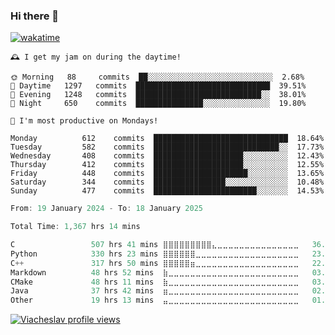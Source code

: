 ### Hi there 👋

[![wakatime](https://wakatime.com/badge/user/018c696b-0bdf-43bb-ab77-72c32d0bf4fe.svg)](https://wakatime.com/@018c696b-0bdf-43bb-ab77-72c32d0bf4fe)

<!-- README-STATS:START -->

```
🕰️ I get my jam on during the daytime!

🌞 Morning  	88     commits	██░░░░░░░░░░░░░░░░░░░░░░░░░░░░	2.68%
🌆 Daytime  	1297   commits	██████████████████████████████	39.51%
🌃 Evening  	1248   commits	████████████████████████████░░	38.01%
🌙 Night    	650    commits	███████████████░░░░░░░░░░░░░░░	19.80%
```

```
📅 I'm most productive on Mondays!

Monday      	612    commits	██████████████████████████████	18.64%
Tuesday     	582    commits	████████████████████████████░░	17.73%
Wednesday   	408    commits	████████████████████░░░░░░░░░░	12.43%
Thursday    	412    commits	████████████████████░░░░░░░░░░	12.55%
Friday      	448    commits	█████████████████████░░░░░░░░░	13.65%
Saturday    	344    commits	████████████████░░░░░░░░░░░░░░	10.48%
Sunday      	477    commits	███████████████████████░░░░░░░	14.53%
```

<!-- README-STATS:END -->

<!--START_SECTION:waka-->

```C
From: 19 January 2024 - To: 18 January 2025

Total Time: 1,367 hrs 14 mins

C                 507 hrs 41 mins ⣿⣿⣿⣿⣿⣿⣿⣿⣿⣄⣀⣀⣀⣀⣀⣀⣀⣀⣀⣀⣀⣀⣀⣀⣀   36.62 %
Python            330 hrs 23 mins ⣿⣿⣿⣿⣿⣿⣀⣀⣀⣀⣀⣀⣀⣀⣀⣀⣀⣀⣀⣀⣀⣀⣀⣀⣀   23.83 %
C++               317 hrs 50 mins ⣿⣿⣿⣿⣿⣶⣀⣀⣀⣀⣀⣀⣀⣀⣀⣀⣀⣀⣀⣀⣀⣀⣀⣀⣀   22.92 %
Markdown          48 hrs 52 mins  ⣷⣀⣀⣀⣀⣀⣀⣀⣀⣀⣀⣀⣀⣀⣀⣀⣀⣀⣀⣀⣀⣀⣀⣀⣀   03.52 %
CMake             48 hrs 11 mins  ⣷⣀⣀⣀⣀⣀⣀⣀⣀⣀⣀⣀⣀⣀⣀⣀⣀⣀⣀⣀⣀⣀⣀⣀⣀   03.48 %
Java              37 hrs 42 mins  ⣶⣀⣀⣀⣀⣀⣀⣀⣀⣀⣀⣀⣀⣀⣀⣀⣀⣀⣀⣀⣀⣀⣀⣀⣀   02.72 %
Other             19 hrs 13 mins  ⣤⣀⣀⣀⣀⣀⣀⣀⣀⣀⣀⣀⣀⣀⣀⣀⣀⣀⣀⣀⣀⣀⣀⣀⣀   01.39 %
```

<!--END_SECTION:waka-->

[![Viacheslav profile views](https://u8views.com/api/v1/github/profiles/25109435/views/day-week-month-total-count.svg)](https://u8views.com/github/Mcublog)

